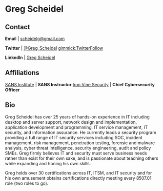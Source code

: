 Greg Scheidel
============

Contact
-------
**Email** | [scheidelg@gmail.com](mailto:scheidelg@gmail.com)

**Twitter** | [@Greg_Scheidel](http://twitter.com/Greg_Scheidel) [gimmick:TwitterFollow](@Greg_Scheidel)

**LinkedIn** | [Greg Scheidel](https://www.linkedin.com/in/greg-scheidel-a1030528/)

Affiliations
-------
[SANS Institute](https://www.sans.org/instructors/greg-scheidel) | **SANS Instructor**
[Iron Vine Security](https://www.ivsec.com) | **Chief Cybersecurity Officer**

Bio
-----------
 
Greg Scheidel has over 25 years of hands-on experience in IT including desktop and server support, network design and implementation, application development and programming, IT service management, IT security, and information assurance. He currently leads a security program providing a full range of IT security services including SOC, incident management, risk management, penetration testing, forensic and malware analysis, cyber threat intelligence, security engineering, audit and policy SMEs. Greg firmly believes IT and security must serve business needs rather than exist for their own sake, and is passionate about teaching others while expanding and honing his own skills.

Greg holds over 30 certifications across IT, ITSM, and IT security and for his own amusement obtains certifications directly meeting every 8507.01 role (two roles to go).
